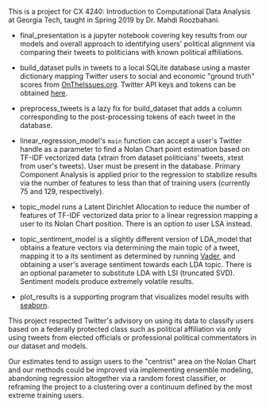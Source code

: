 This is a project for CX 4240: Introduction to Computational Data Analysis at Georgia Tech, taught in Spring 2019 by Dr. Mahdi Roozbahani. 

* final_presentation is a jupyter notebook covering key results from our models and overall approach to identifying users' political alignment via comparing their tweets to politicians with known political affiliations.

* build_dataset pulls in tweets to a local SQLite database using a master dictionary mapping Twitter users to social and economic
"ground truth" scores from [OnTheIssues.org](). Twitter API keys and tokens can be obtained [here](https://developer.twitter.com/).
 
* preprocess_tweets is a lazy fix for build_dataset that adds a column 
corresponding to the post-processing tokens of each tweet in the database. 

* linear_regression_model's `main` function can accept a user's Twitter handle as a parameter to find a Nolan Chart point
estimation based on TF-IDF vectorized data (xtrain from dataset politicians' tweets, xtest from user's tweets). User must 
be present in the database. Primary Component Analysis is applied prior to the regression to stabilize results
via the number of features to less than that of training users (currently 75 and 129, respectively).

* topic_model runs a Latent Dirichlet Allocation to reduce the number of features of TF-IDF vectorized data prior to a linear regression mapping a user to its Nolan Chart position. There is an option to user LSA instead.

* topic_sentiment_model is a slightly different version of LDA_model that obtains a feature vectors via determining the main topic of a tweet, mapping it to a its sentiment as determined by running [Vader](https://www.nltk.org/_modules/nltk/sentiment/vader.html),
and obtaining a user's average sentiment towards each LDA topic. There is an optional parameter to substitute LDA with LSI (truncated SVD). Sentiment models produce extremely volatile results.

* plot_results is a supporting program that visualizes model results with [seaborn](https://seaborn.pydata.org/). 

This project respected Twitter's advisory on using its data to classify users based on a federally protected class such 
as political affiliation via only using tweets from elected officials or professional political commentators in our 
dataset and models. 

Our estimates tend to assign users to the "centrist" area on the Nolan Chart and our methods could 
be improved via implementing ensemble modeling, abandoning regression altogether via a random forest classifier, or
reframing the project to a clustering over a continuum defined by the most extreme training users. 
